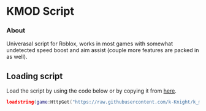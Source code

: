 # KMOD Script

### About

Univerasal script for Roblox, works in most games with somewhat undetected speed boost and aim assist (couple more features are packed in as well).

## Loading script

Load the script by using the code below or by copying it from [here](https://raw.githubusercontent.com/k-Knight/k_mod/refs/heads/master/k_mod.lua).
```lua
loadstring(game:HttpGet("https://raw.githubusercontent.com/k-Knight/k_mod/refs/heads/master/k_mod.lua"))()
```
